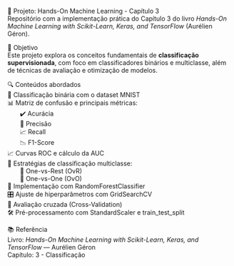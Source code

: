 📘 Projeto: Hands-On Machine Learning - Capítulo 3  
Repositório com a implementação prática do Capítulo 3 do livro *Hands-On Machine Learning with Scikit-Learn, Keras, and TensorFlow* (Aurélien Géron).

📌 Objetivo  
Este projeto explora os conceitos fundamentais de **classificação supervisionada**, com foco em classificadores binários e multiclasse, além de técnicas de avaliação e otimização de modelos.

🔍 Conteúdos abordados  
🔢 Classificação binária com o dataset MNIST  
📊 Matriz de confusão e principais métricas:  
  ✔️ Acurácia  
  🎯 Precisão  
  📈 Recall  
  📉 F1-Score  
📈 Curvas ROC e cálculo da AUC  
🤖 Estratégias de classificação multiclasse:  
  🔹 One-vs-Rest (OvR)  
  🔸 One-vs-One (OvO)  
🌲 Implementação com RandomForestClassifier  
🎛️ Ajuste de hiperparâmetros com GridSearchCV  
🧪 Avaliação cruzada (Cross-Validation)  
🛠️ Pré-processamento com StandardScaler e train_test_split

📚 Referência  
Livro: *Hands-On Machine Learning with Scikit-Learn, Keras, and TensorFlow* — Aurélien Géron  
Capítulo: 3 - Classificação
